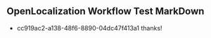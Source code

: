 ## OpenLocalization Workflow Test MarkDown
* cc919ac2-a138-48f6-8890-04dc47f413a1 thanks!

<!--HONumber=Jul16_HO2-->


